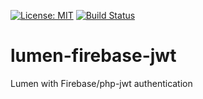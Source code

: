 [![License: MIT](https://img.shields.io/badge/License-MIT-yellow.svg)](https://opensource.org/licenses/MIT)
[![Build Status](https://travis-ci.org/ricventu/lumen-firebase-jwt.svg?branch=master)](https://travis-ci.org/ricventu/lumen-firebase-jwt)

# lumen-firebase-jwt
Lumen with Firebase/php-jwt authentication
